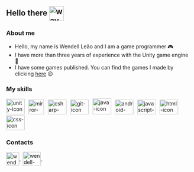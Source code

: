 ## Hello there <img src="https://media.tenor.com/images/af1b615e4f90567a1328b7c320d3a601/tenor.gif" style="max-width:100%;" alt="wave-gif" height="40" width="40" align="center"></img>
### About me

- Hello, my name is Wendell Leão and I am a game programmer 🎮
- I have more than three years of experience with the Unity game engine 👾
- I have some games published. You can find the games I made by clicking [here](https://wendell-leao.itch.io/ "My Itch.io Page") 😉

### My skills

<img src="https://www.svgrepo.com/show/331626/unity.svg" style="max-width:100%;" alt="unity-icon" height="42" width="50"></img>
&thinsp;
<img src="https://assetstorev1-prd-cdn.unity3d.com/key-image/7dd567c9-3a0c-4f4f-b0e2-ce038d1d65ec.png" style="max-width:100%;" alt="mirror-framework-icon" height="40" width="42"></img>
&thinsp;
<img src="https://cdn.jsdelivr.net/gh/devicons/devicon/icons/csharp/csharp-plain.svg" style="max-width:100%;" alt="csharp-icon" height="40" width="50"></img>
&thinsp;
<img src="https://cdn.jsdelivr.net/gh/devicons/devicon/icons/git/git-original.svg" style="max-width:100%;" alt="git-icon" height="40" width="50"></img>
&thinsp;
<img src="https://cdn.jsdelivr.net/gh/devicons/devicon/icons/java/java-original.svg" style="max-width:100%;" alt="java-icon" height="43" width="50"></img>
&thinsp;
<img src="https://cdn.jsdelivr.net/gh/devicons/devicon/icons/androidstudio/androidstudio-original.svg" style="max-width:100%;" alt="android-icon" height="40" width="50"></img>
&thinsp;
<img src="https://cdn.jsdelivr.net/gh/devicons/devicon/icons/javascript/javascript-plain.svg" style="max-width:100%;" alt="javascript-icon" height="40" width="50"></img>
&thinsp;
<img src="https://cdn.jsdelivr.net/gh/devicons/devicon/icons/html5/html5-plain.svg" style="max-width:100%;" alt="html-icon" height="40" width="50"></img>
&thinsp;
<img src="https://cdn.jsdelivr.net/gh/devicons/devicon/icons/css3/css3-plain.svg" style="max-width:100%;" alt="css-icon" height="40" width="50"></img>

### Contacts

<a href="https://www.linkedin.com/in/wendell-leao/" target="_blank">
<img align="center" alt="wendell-linkedin" height="36" width="35" src="https://cdn-icons-png.flaticon.com/512/174/174857.png" style="max-width:100%;">
</a>
&thinsp;
<a href="https://www.facebook.com/wendell.leao.7/" target="_blank">
<img align="center" alt="wendell-facebook" height="38" width="48" src="https://cdn.jsdelivr.net/gh/devicons/devicon/icons/facebook/facebook-plain.svg" style="max-width:100%;">
</a>
&thinsp;

